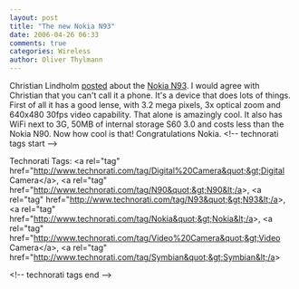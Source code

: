 ```yaml
---
layout: post
title: "The new Nokia N93"
date: 2006-04-26 06:33
comments: true
categories: Wireless
author: Oliver Thylmann
---
```









Christian Lindholm [posted](http://www.christianlindholm.com/christianlindholm/2006/04/say_hello_to_th_1.html) about the [Nokia N93](http://www.nokia.com/nseries/index.html?loc=inside,main_n93). I would agree with Christian that you can't call it a phone. It's a device that does lots of things. First of all it has a good lense, with 3.2 mega pixels, 3x optical zoom and 640x480 30fps video capability. That alone is amazingly cool. It also has WiFi next to 3G, 50MB of internal storage S60 3.0 and costs less than the Nokia N90. Now how cool is that! Congratulations Nokia.
&lt;!-- technorati tags start --&gt;

Technorati Tags: &lt;a rel=&quot;tag&quot; href=&quot;http://www.technorati.com/tag/Digital%20Camera&quot;&gt;Digital Camera&lt;/a&gt;, &lt;a rel=&quot;tag&quot; href=&quot;http://www.technorati.com/tag/N90&quot;&gt;N90&lt;/a&gt;, &lt;a rel=&quot;tag&quot; href=&quot;http://www.technorati.com/tag/N93&quot;&gt;N93&lt;/a&gt;, &lt;a rel=&quot;tag&quot; href=&quot;http://www.technorati.com/tag/Nokia&quot;&gt;Nokia&lt;/a&gt;, &lt;a rel=&quot;tag&quot; href=&quot;http://www.technorati.com/tag/Video%20Camera&quot;&gt;Video Camera&lt;/a&gt;, &lt;a rel=&quot;tag&quot; href=&quot;http://www.technorati.com/tag/Symbian&quot;&gt;Symbian&lt;/a&gt;

&lt;!-- technorati tags end --&gt;


